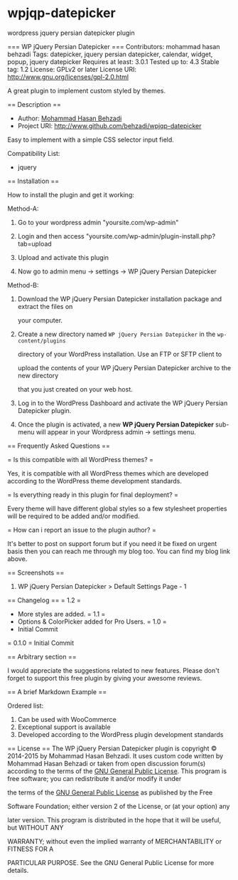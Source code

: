 # wpjqp-datepicker
wordpress jquery persian datepicker plugin

﻿=== WP jQuery Persian Datepicker ===
Contributors: mohammad hasan behzadi
Tags: datepicker, jquery persian datepicker, calendar, widget, popup, jquery datepicker
Requires at least: 3.0.1
Tested up to: 4.3
Stable tag: 1.2
License: GPLv2 or later
License URI: http://www.gnu.org/licenses/gpl-2.0.html

A great plugin to implement custom styled by themes.

== Description ==
* Author: [Mohammad Hasan Behzadi](http://www.codestylish.com/)
* Project URI: <http://www.github.com/behzadi/wpjqp-datepicker>

Easy to implement with a simple CSS selector input field.


Compatibility List:

* jquery

   
== Installation ==

How to install the plugin and get it working:


Method-A:

1. Go to your wordpress admin "yoursite.com/wp-admin"

2. Login and then access "yoursite.com/wp-admin/plugin-install.php?tab=upload

3. Upload and activate this plugin

4. Now go to admin menu -> settings -> WP jQuery Persian Datepicker

Method-B:

1.	Download the WP jQuery Persian Datepicker installation package and extract the files on

	your computer. 
2.	Create a new directory named `WP jQuery Persian Datepicker` in the `wp-content/plugins`

	directory of your WordPress installation. Use an FTP or SFTP client to

	upload the contents of your WP jQuery Persian Datepicker archive to the new directory

	that you just created on your web host.
3.	Log in to the WordPress Dashboard and activate the WP jQuery Persian Datepicker plugin.
4.	Once the plugin is activated, a new **WP jQuery Persian Datepicker** sub-menu will appear in your Wordpress admin -> settings menu.

[WP jQuery Persian Datepicker Quick Start]: http://www.github.com/behzadi/wpjqp-datepicker



== Frequently Asked Questions ==

= Is this compatible with all WordPress themes? =

Yes, it is compatible with all WordPress themes which are developed according to the WordPress theme development standards. 

= Is everything ready in this plugin for final deployment? =

Every theme will have different global styles so a few stylesheet properties will be required to be added and/or modified.

= How can i report an issue to the plugin author? =

It's better to post on support forum but if you need it be fixed on urgent basis then you can reach me through my blog too. You can find my blog link above.

== Screenshots ==

1. WP jQuery Persian Datepicker > Default Settings Page - 1

== Changelog ==
= 1.2 =
* More styles are added.
= 1.1 =
* Options & ColorPicker added for Pro Users.
= 1.0 =
* Initial Commit


= 0.1.0 =
Initial Commit

== Arbitrary section ==

I would appreciate the suggestions related to new features. Please don't forget to support this free plugin by giving your awesome reviews.

== A brief Markdown Example ==

Ordered list:

1. Can be used with WooCommerce
2. Exceptional support is available
3. Developed according to the WordPress plugin development standards





== License ==
The WP jQuery Persian Datepicker plugin is copyright © 2014-2015 by Mohammad Hasan Behzadi. It uses custom code written by Mohammad Hasan Behzadi or taken from open discussion forum(s) according to the terms of the [GNU General Public License][].
This program is free software; you can redistribute it and/or modify it under

the terms of the [GNU General Public License][] as published by the Free

Software Foundation; either version 2 of the License, or (at your option) any

later version.
This program is distributed in the hope that it will be useful, but WITHOUT ANY

WARRANTY; without even the implied warranty of MERCHANTABILITY or FITNESS FOR A

PARTICULAR PURPOSE. See the GNU General Public License for more details.

  [GNU General Public License]: http://www.gnu.org/licenses/gpl-2.0.html

